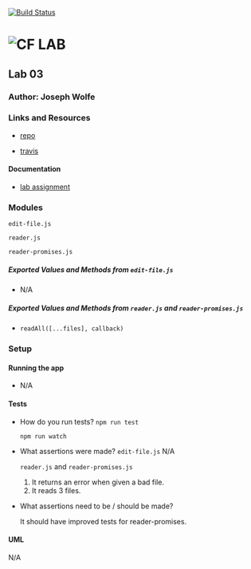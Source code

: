 [![Build Status](https://travis-ci.org/charmedsatyr-401-advanced-javascript/lab-03.svg?branch=master)](https://travis-ci.org/charmedsatyr-401-advanced-javascript/lab-03)

![CF](http://i.imgur.com/7v5ASc8.png) LAB
=================================================

## Lab 03

### Author: Joseph Wolfe

### Links and Resources
* [repo](https://github.com/charmedsatyr-401-advanced-javascript/lab-03)

* [travis](https://travis-ci.org/charmedsatyr-401-advanced-javascript/lab-03)

#### Documentation
* [lab assignment](https://github.com/codefellows/seattle-javascript-401d29/blob/master/curriculum/class-03/lab/README.md)

### Modules
`edit-file.js`

`reader.js`

`reader-promises.js`

##### Exported Values and Methods from `edit-file.js`
* N/A

##### Exported Values and Methods from `reader.js` and `reader-promises.js`
* `readAll([...files], callback)`

### Setup
#### Running the app
* N/A
  
#### Tests
* How do you run tests?
  `npm run test` 
  
  `npm run watch`

* What assertions were made?
  `edit-file.js`
    N/A

  `reader.js` and `reader-promises.js`
   1. It returns an error when given a bad file.
   2. It reads 3 files.

* What assertions need to be / should be made?

  It should have improved tests for reader-promises.

#### UML
N/A
